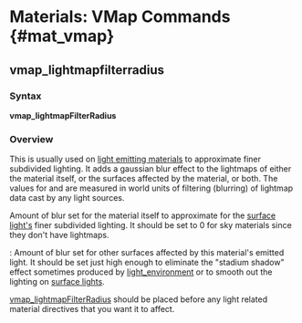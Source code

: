 # Materials: VMap Commands {#mat_vmap}
## vmap_lightmapfilterradius
### Syntax

**vmap_lightmapFilterRadius <lightmap filter radius>
<light filter radius>**

### Overview

This is usually used on [light emitting
materials](vmap_surfaceLight) to
approximate finer subdivided lighting. It adds a gaussian blur effect to
the lightmaps of either the material itself, or the surfaces affected by
the material, or both. The values for **<lightmap filter radius>** and
**<light filter radius>** are measured in world units of filtering
(blurring) of lightmap data cast by any light sources.

**<lightmap filter radius>** Amount of blur set for the material itself
to approximate for the [surface
light's](vmap_surfaceLight) finer
subdivided lighting. It should be set to 0 for sky materials since they
don't have lightmaps.

**<light filter radius>**: Amount of blur set for other surfaces
affected by this material's emitted light. It should be set just high
enough to eliminate the "stadium shadow" effect sometimes produced by
[light_environment](light_environment) or to smooth out the
lighting on [surface
lights](vmap_surfaceLight).

[vmap_lightmapFilterRadius](vmap_lightmapFilterRadius)
should be placed before any light related material directives that you
want it to affect.